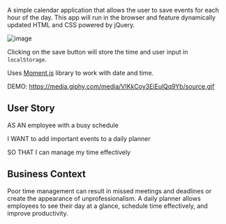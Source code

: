 A simple calendar application that allows the user to save events for each hour of the day. This app will run in the browser and feature dynamically updated HTML and CSS powered by jQuery.

![image](https://user-images.githubusercontent.com/59264835/84473586-58319c80-ac57-11ea-9bcb-8928f4e8182c.png)


Clicking on the save button will store the time and user input in `localStorage`.


Uses [Moment.js](https://momentjs.com/) library to work with date and time.

DEMO:
https://media.giphy.com/media/VIKkCoy3EiEulQq9Yb/source.gif

## User Story

AS AN employee with a busy schedule

I WANT to add important events to a daily planner

SO THAT I can manage my time effectively 

## Business Context

Poor time management can result in missed meetings and deadlines or create the appearance of unprofessionalism. A daily planner allows employees to see their day at a glance, schedule time effectively, and improve productivity. 
